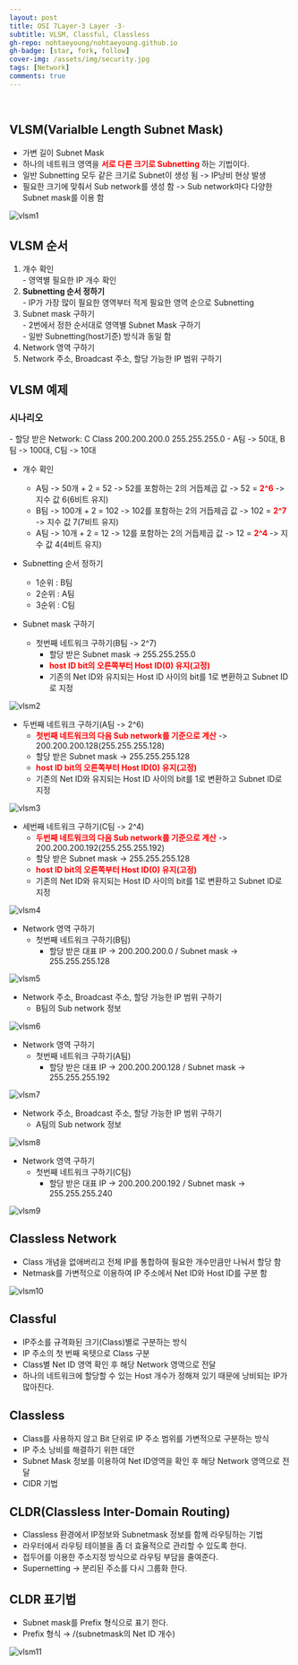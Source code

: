 ```yaml
---
layout: post
title: OSI 7Layer-3 Layer -3-
subtitle: VLSM, Classful, Classless
gh-repo: nohtaeyoung/nohtaeyoung.github.io
gh-badge: [star, fork, follow]
cover-img: /assets/img/security.jpg
tags: [Network]
comments: true
---
```



<br>

## VLSM(Varialble Length Subnet Mask)
- 가변 길이 Subnet Mask
- 하나의 네트워크 영역을 <b style="color:red"> 서로 다른 크기로 Subnetting</b> 하는 기법이다.
- 일반 Subnetting 모두 같은 크기로 Subnet이 생성 됨 -> IP낭비 현상 발생
- 필요한 크기에 맞춰서 Sub network를 생성 함 -> Sub network마다 다양한 Subnet mask를 이용 함

![vlsm1](../assets/img/vlsm1.png)

## VLSM 순서
1. 개수 확인<br> - 영역별 필요한 IP 개수 확인
2. <b sytle=color:red>Subnetting 순서 정하기</b><br> - IP가 가장 많이 필요한 영역부터 적게 필요한 영역 순으로 Subnetting
3. Subnet mask 구하기<br> - 2번에서 정한 순서대로 영역별 Subnet Mask 구하기<br> - 일반 Subnetting(host기준) 방식과 동일 함
4. Network 영역 구하기
5. Network 주소, Broadcast 주소, 할당 가능한 IP 범위 구하기

## VLSM 예제
<h3>시나리오</h3>
  - 할당 받은 Network: C Class 200.200.200.0 255.255.255.0
  - A팀 -> 50대, B팀 -> 100대, C팀 -> 10대

- 개수 확인
  - A팀 -> 50개 + 2 = 52 -> 52를 포함하는 2의 거듭제곱 값 -> 52 = <b style="color:red">2^6</b> -> 지수 값 6(6비트 유지)
  - B팀 -> 100개 + 2 = 102 -> 102를 포함하는 2의 거듭제곱 값 -> 102 = <b style="color:red">2^7</b> -> 지수 값 7(7비트 유지)
  - A팀 -> 10개 + 2 = 12 -> 12를 포함하는 2의 거듭제곱 값 -> 12 = <b style="color:red">2^4</b> -> 지수 값 4(4비트 유지)

- Subnetting 순서 정하기
  - 1순위 : B팀
  - 2순위 : A팀
  - 3순위 : C팀

- Subnet mask 구하기
  - 첫번째 네트워크 구하기(B팀 -> 2^7)
    - 할당 받은 Subnet mask -> 255.255.255.0
    - <b style="color:red">host ID bit의 오른쪽부터 Host ID(0) 유지(고정)</b>
    - 기존의 Net ID와 유지되는 Host ID 사이의 bit를 1로 변환하고 Subnet ID로 지정
  
![vlsm2](../assets/img/vlsm2.png)

  - 두번째 네트워크 구하기(A팀 -> 2^6)
    - <b style="color:red">첫번째 네트워크의 다음 Sub network를 기준으로 계산</b> -> 200.200.200.128(255.255.255.128)
    - 할당 받은 Subnet mask -> 255.255.255.128
    - <b style="color:red">host ID bit의 오른쪽부터 Host ID(0) 유지(고정)</b>
    - 기존의 Net ID와 유지되는 Host ID 사이의 bit를 1로 변환하고 Subnet ID로 지정

![vlsm3](../assets/img/vlsm3.png)

  - 세번째 네트워크 구하기(C팀 -> 2^4)
    - <b style="color:red">두번째 네트워크의 다음 Sub network를 기준으로 계산</b> -> 200.200.200.192(255.255.255.192)
    - 할당 받은 Subnet mask → 255.255.255.128
    - <b style="color:red">host ID bit의 오른쪽부터 Host ID(0) 유지(고정)</b>
    - 기존의 Net ID와 유지되는 Host ID 사이의 bit를 1로 변환하고 Subnet ID로 지정

![vlsm4](../assets/img/vlsm4.png)

- Network 영역 구하기
  - 첫번째 네트워크 구하기(B팀)
    - 할당 받은 대표 IP → 200.200.200.0 / Subnet mask → 255.255.255.128

![vlsm5](../assets/img/vlsm5.png)

- Network 주소, Broadcast 주소, 할당 가능한 IP 범위 구하기
  - B팀의 Sub network 정보

![vlsm6](../assets/img/vlsm6.png)

- Network 영역 구하기
  - 첫번째 네트워크 구하기(A팀)
    - 할당 받은 대표 IP → 200.200.200.128 / Subnet mask → 255.255.255.192

![vlsm7](../assets/img/vlsm7.png)

- Network 주소, Broadcast 주소, 할당 가능한 IP 범위 구하기
  - A팀의 Sub network 정보

![vlsm8](../assets/img/vlsm8.png)

- Network 영역 구하기
  - 첫번째 네트워크 구하기(C팀)
    - 할당 받은 대표 IP → 200.200.200.192 / Subnet mask → 255.255.255.240

![vlsm9](../assets/img/vlsm9.png)

## Classless Network
- Class 개념을 없애버리고 전체 IP를 통합하여 필요한 개수만큼만 나눠서 할당 함
- Netmask를 가변적으로 이용하여 IP 주소에서 Net ID와 Host ID를 구분 함

![vlsm10](../assets/img/vlsm10.png)

## Classful
- IP주소를 규격화된 크기(Class)별로 구분하는 방식
- IP 주소의 첫 번째 옥텟으로 Class 구분
- Class별 Net ID 영역 확인 후 해당 Network 영역으로 전달
- 하나의 네트워크에 할당할 수 있는 Host 개수가 정해져 있기 때문에 낭비되는 IP가 많아진다.

## Classless
- Class를 사용하지 않고 Bit 단위로 IP 주소 범위를 가변적으로 구분하는 방식
- IP 주소 낭비를 해결하기 위한 대안
- Subnet Mask 정보를 이용하여 Net ID영역을 확인 후 해당 Network 영역으로 전달
- CIDR 기법

## CLDR(Classless Inter-Domain Routing)
- Classless 환경에서 IP정보와 Subnetmask 정보를 함께 라우팅하는 기법
- 라우터에서 라우팅 테이블을 좀 더 효율적으로 관리할 수 있도록 한다.
- 접두어를 이용한 주소지정 방식으로 라우팅 부담을 줄여준다.
- Supernetting → 분리된 주소를 다시 그룹화 한다.

## CLDR 표기법
- Subnet mask를 Prefix 형식으로 표기 한다.
- Prefix 형식 → /(subnetmask의 Net ID 개수)

![vlsm11](../assets/img/vlsm11.png)


